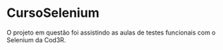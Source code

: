 # CursoSelenium
O projeto em questão foi assistindo as aulas de testes funcionais com o Selenium da Cod3R.
